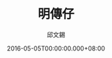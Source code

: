 ---
issue: 171
title: 明傳仔
author: 邱文錫
date: 2016-05-05T00:00:00.000+08:00
topic: 懷想
difficulty: 1
wikidata: Q98095539
wikidata_link: https://www.wikidata.org/wiki/Q98095539
---